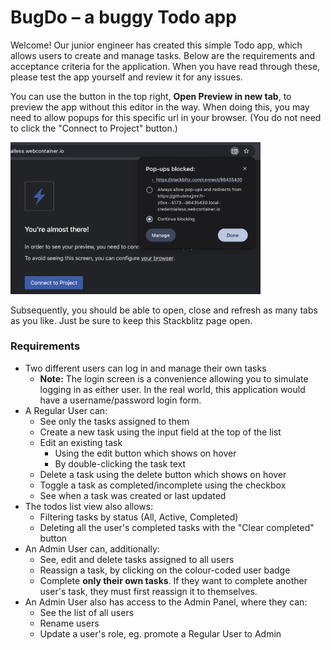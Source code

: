 # BugDo – a buggy Todo app

Welcome! Our junior engineer has created this simple Todo app, which allows users to create and manage tasks. Below are the requirements and acceptance criteria for the application. When you have read through these, please test the app yourself and review it for any issues.

You can use the button in the top right, **Open Preview in new tab**, to preview the app without this editor in the way. When doing this, you may need to allow popups for this specific url in your browser. (You do not need to click the "Connect to Project" button.)

<img alt="Stackblitz screenshot" src="docs/stackblitz-preview-popups-blocked.png" width="400" />

Subsequently, you should be able to open, close and refresh as many tabs as you like. Just be sure to keep this Stackblitz page open.

### Requirements

* Two different users can log in and manage their own tasks
  * **Note:** The login screen is a convenience allowing you to simulate logging in as either user. In the real world, this application would have a username/password login form.
* A Regular User can:
  * See only the tasks assigned to them
  * Create a new task using the input field at the top of the list
  * Edit an existing task
    * Using the edit button which shows on hover
    * By double-clicking the task text
  * Delete a task using the delete button which shows on hover
  * Toggle a task as completed/incomplete using the checkbox
  * See when a task was created or last updated
* The todos list view also allows:
  * Filtering tasks by status (All, Active, Completed)
  * Deleting all the user's completed tasks with the "Clear completed" button
* An Admin User can, additionally:
  * See, edit and delete tasks assigned to all users
  * Reassign a task, by clicking on the colour-coded user badge
  * Complete **only their own tasks**. If they want to complete another user's task, they must first reassign it to themselves.
* An Admin User also has access to the Admin Panel, where they can:
  * See the list of all users
  * Rename users
  * Update a user's role, eg. promote a Regular User to Admin

